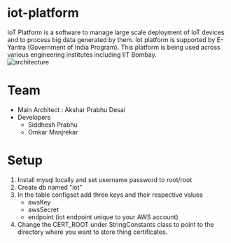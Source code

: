 # iot-platform

IoT Platform is a software to manage large scale deployment of IoT devices and to process big data generated by them. 
Iot platform is supported by E-Yantra (Government of India Program). This platform is being used across various 
engineering institutes including IIT Bombay.   
![architecture][logo]

[logo]: http://p0.static.bookstruck.in.s3.amazonaws.com/images/60c1f12a3f754657ac33b126ef4d0bbb.png

Team
====
- Main Architect : Akshar Prabhu Desai
- Developers 
    - Siddhesh Prabhu 
    - Omkar Manjrekar 

Setup
======

1. Install mysql locally and set username password to root/root 
2. Create db named "iot"
3. In the table configset add three keys and their respective values
    - awsKey
    - awsSecret 
    - endpoint (iot endpoint unique to your AWS account)    
4. Change the CERT_ROOT under StringConstants class to point to the directory where you want to store thing certificates. 
